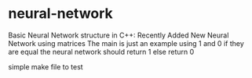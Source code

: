 # neural-network
Basic Neural Network structure in C++:
Recently Added New Neural Network using matrices
The main is just an example using 1 and 0 if they are equal the neural network should return 1 else return 0

simple make file to test
